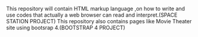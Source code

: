 This repository will contain HTML markup language ,on how to write and use codes that actually a web browser can read and interpret.(SPACE STATION PROJECT)
This repository also contains pages like Movie Theater site using bootsrap 4.(BOOTSTRAP 4 PROJECT)
